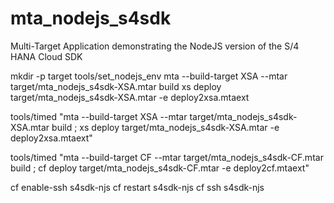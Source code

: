 # mta_nodejs_s4sdk
Multi-Target Application demonstrating the NodeJS version of the S/4 HANA Cloud SDK

mkdir -p target
tools/set_nodejs_env
mta --build-target XSA --mtar target/mta_nodejs_s4sdk-XSA.mtar build
xs deploy target/mta_nodejs_s4sdk-XSA.mtar -e deploy2xsa.mtaext

tools/timed "mta --build-target XSA --mtar target/mta_nodejs_s4sdk-XSA.mtar build ; xs deploy target/mta_nodejs_s4sdk-XSA.mtar -e deploy2xsa.mtaext"

tools/timed "mta --build-target CF --mtar target/mta_nodejs_s4sdk-CF.mtar build ; cf deploy target/mta_nodejs_s4sdk-CF.mtar -e deploy2cf.mtaext"

cf enable-ssh s4sdk-njs
cf restart s4sdk-njs
cf ssh s4sdk-njs

